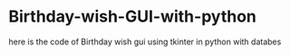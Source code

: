 # Birthday-wish-GUI-with-python
here is the code of Birthday wish gui using tkinter in python with databes
